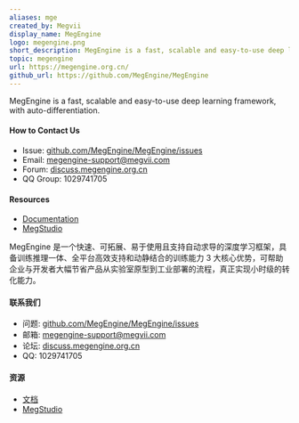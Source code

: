 ```yaml
---
aliases: mge
created_by: Megvii
display_name: MegEngine
logo: megengine.png
short_description: MegEngine is a fast, scalable and easy-to-use deep learning framework, with auto-differentiation.
topic: megengine
url: https://megengine.org.cn/
github_url: https://github.com/MegEngine/MegEngine
---
```


MegEngine is a fast, scalable and easy-to-use deep learning framework, with auto-differentiation.


#### How to Contact Us

* Issue: [github.com/MegEngine/MegEngine/issues](https://github.com/MegEngine/MegEngine/issues)
* Email: [megengine-support@megvii.com](mailto:megengine-support@megvii.com)
* Forum: [discuss.megengine.org.cn](https://discuss.megengine.org.cn)
* QQ Group: 1029741705

#### Resources

- [Documentation](https://github.com/MegEngine/Documentation)
- [MegStudio](https://studio.brainpp.com)



MegEngine 是一个快速、可拓展、易于使用且支持自动求导的深度学习框架，具备训练推理一体、全平台高效支持和动静结合的训练能力 3 大核心优势，可帮助企业与开发者大幅节省产品从实验室原型到工业部署的流程，真正实现小时级的转化能力。

#### 联系我们

* 问题: [github.com/MegEngine/MegEngine/issues](https://github.com/MegEngine/MegEngine/issues)
* 邮箱: [megengine-support@megvii.com](mailto:megengine-support@megvii.com)
* 论坛: [discuss.megengine.org.cn](https://discuss.megengine.org.cn)
* QQ: 1029741705


#### 资源

- [文档](https://github.com/MegEngine/Documentation)
- [MegStudio](https://studio.brainpp.com)
